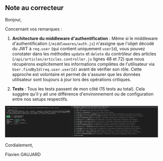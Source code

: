## Note au correcteur

Bonjour,

Concernant vos remarques :

1. **Architecture du middleware d'authentification** : Même si le middleware d'authentification (`/middlewares/auth.js`) n'assigne que l'objet décodé du JWT à `req.user` (qui contient uniquement `userId`), vous pouvez constater dans les méthodes `update` et `delete` du contrôleur des articles (`/api/articles/articles.controller.js` lignes 48 et 72) que nous récupérons explicitement les informations complètes de l'utilisateur via `User.findById(req.user.userId)` avant de vérifier son rôle. Cette approche est volontaire et permet de s'assurer que les données utilisateur sont toujours à jour lors des opérations critiques.

2. **Tests** : Tous les tests passent de mon côté (15 tests au total). Cela suggère qu'il y ait une différence d'environnement ou de configuration entre nos setups respectifs.

![Résultat des tests](/tests_result.png)

Cordialement,

Flavien GAUJARD
